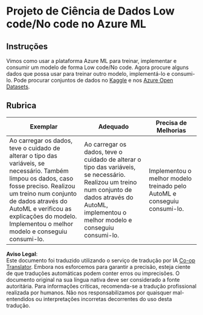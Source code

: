 <!--
CO_OP_TRANSLATOR_METADATA:
{
  "original_hash": "8fdc4a5fd9bc27a8d2ebef995dfbf73f",
  "translation_date": "2025-08-24T22:01:20+00:00",
  "source_file": "5-Data-Science-In-Cloud/18-Low-Code/assignment.md",
  "language_code": "pt"
}
-->
# Projeto de Ciência de Dados Low code/No code no Azure ML

## Instruções

Vimos como usar a plataforma Azure ML para treinar, implementar e consumir um modelo de forma Low code/No code. Agora procure alguns dados que possa usar para treinar outro modelo, implementá-lo e consumi-lo. Pode procurar conjuntos de dados no [Kaggle](https://kaggle.com) e nos [Azure Open Datasets](https://azure.microsoft.com/services/open-datasets/catalog?WT.mc_id=academic-77958-bethanycheum&ocid=AID3041109).

## Rubrica

| Exemplar | Adequado | Precisa de Melhorias |
|----------|----------|----------------------|
|Ao carregar os dados, teve o cuidado de alterar o tipo das variáveis, se necessário. Também limpou os dados, caso fosse preciso. Realizou um treino num conjunto de dados através do AutoML e verificou as explicações do modelo. Implementou o melhor modelo e conseguiu consumi-lo. | Ao carregar os dados, teve o cuidado de alterar o tipo das variáveis, se necessário. Realizou um treino num conjunto de dados através do AutoML, implementou o melhor modelo e conseguiu consumi-lo. | Implementou o melhor modelo treinado pelo AutoML e conseguiu consumi-lo. |

**Aviso Legal**:  
Este documento foi traduzido utilizando o serviço de tradução por IA [Co-op Translator](https://github.com/Azure/co-op-translator). Embora nos esforcemos para garantir a precisão, esteja ciente de que traduções automáticas podem conter erros ou imprecisões. O documento original na sua língua nativa deve ser considerado a fonte autoritária. Para informações críticas, recomenda-se a tradução profissional realizada por humanos. Não nos responsabilizamos por quaisquer mal-entendidos ou interpretações incorretas decorrentes do uso desta tradução.
